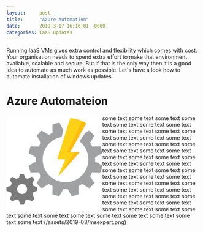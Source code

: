 ```yaml
---
layout:     post
title:      "Azure Automation"
date:       2019-3-17 16:16:01 -0600
categories: IaaS Updates
---
```


Running IaaS VMs gives extra control and flexibility which comes with cost. Your organisation needs to spend extra effort to make that environment available, scalable and secure. But if that is the only way then it is a good idea to automate as much work as possible. Let's have a look how to automate installation of windows updates.

# Azure Automateion

<img src="/assets/2019-03/automation.png" style="float:left;height:250px"> some text some text some text some text some text some text some text some text some text some text some text some text some text some text some text some text some text some text some text some text some text some text some text some text some text some text some text some text some text some text some text some text some text some text some text some text some text some text some text some text some text some text some text some text some text some text some text some text some text some text some text some text some text some text some text some text some text some text some text some text some text 
(/assets/2019-03/msexpert.png)